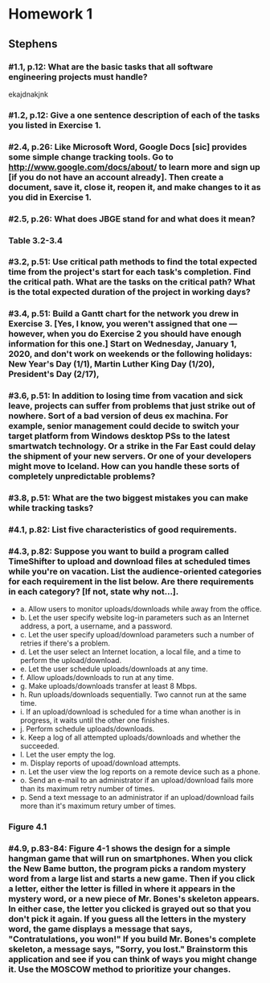 # Homework 1
## Stephens
### #1.1, p.12: What are the basic tasks that all software engineering projects must handle?
ekajdnakjnk

### #1.2, p.12: Give a one sentence description of each of the tasks you listed in Exercise 1.

### #2.4, p.26: Like Microsoft Word, Google Docs [sic] provides some simple change tracking tools. Go to http://www.google.com/docs/about/ to learn more and sign up [if you do not have an account already]. Then create a document, save it, close it, reopen it, and make changes to it as you did in Exercise 1.

### #2.5, p.26: What does JBGE stand for and what does it mean?

### Table 3.2-3.4

### #3.2, p.51: Use critical path methods to find the total expected time from the project's start for each task's completion. Find the critical path. What are the tasks on the critical path? What is the total expected duration of the project in working days?

### #3.4, p.51: Build a Gantt chart for the network you drew in Exercise 3. [Yes, I know, you weren't assigned that one — however, when you do Exercise 2 you should have enough information for this one.] Start on Wednesday, January 1, 2020, and don't work on weekends or the following holidays: New Year's Day (1/1), Martin Luther King Day	(1/20), President's Day	(2/17),

### #3.6, p.51: In addition to losing time from vacation and sick leave, projects can suffer from problems that just strike out of nowhere. Sort of a bad version of deus ex machina. For example, senior management could decide to switch your target platform from Windows desktop PSs to the latest smartwatch technology. Or a strike in the Far East could delay the shipment of your new servers. Or one of your developers might move to Iceland. How can you handle these sorts of completely unpredictable problems?

### #3.8, p.51: What are the two biggest mistakes you can make while tracking tasks?

### #4.1, p.82: List five characteristics of good requirements.

### #4.3, p.82: Suppose you want to build a program called TimeShifter to upload and download files at scheduled times while you're on vacation. List the audience-oriented categories for each requirement in the list below. Are there requirements in each category? [If not, state why not…].

- a. Allow users to monitor uploads/downloads while away from the office.
- b. Let the user specify website log-in parameters such as an Internet address, a port, a username, and a password.
- c. Let the user specify upload/download parameters such a number of retries if there's a problem.
- d. Let the user select an Internet location, a local file, and a time to perform the upload/download.
- e. Let the user schedule uploads/downloads at any time.
- f. Allow uploads/downloads to run at any time.
- g. Make uploads/downloads transfer at least 8 Mbps.
- h. Run uploads/downloads sequentially. Two cannot run at the same time.
- i. If an upload/download is scheduled for a time whan another is in progress, it waits until the other one finishes.
- j. Perform schedule uploads/downloads.
- k. Keep a log of all attempted uploads/downloads and whether the succeeded.
- l. Let the user empty the log.
- m. Display reports of upoad/download attempts.
- n. Let the user view the log reports on a remote device such as a phone.
- o. Send an e-mail to an administrator if an upload/download fails more than its maximum retry number of times.
- p. Send a text message to an administrator if an upload/download fails more than it's maximum retury umber of times.


### Figure 4.1

### #4.9, p.83-84: Figure 4-1 shows the design for a simple hangman game that will run on smartphones. When you click the New Bame button, the program picks a random mystery word from a large list and starts a new game. Then if you click a letter, either the letter is filled in where it appears in the mystery word, or a new piece of Mr. Bones's skeleton appears. In either case, the letter you clicked is grayed out so that you don't pick it again. If you guess all the letters in the mystery word, the game displays a message that says, "Contratulations, you won!" If you build Mr. Bones's complete skeleton, a message says, "Sorry, you lost." Brainstorm this application and see if you can think of ways you might change it. Use the MOSCOW method to prioritize your changes.
